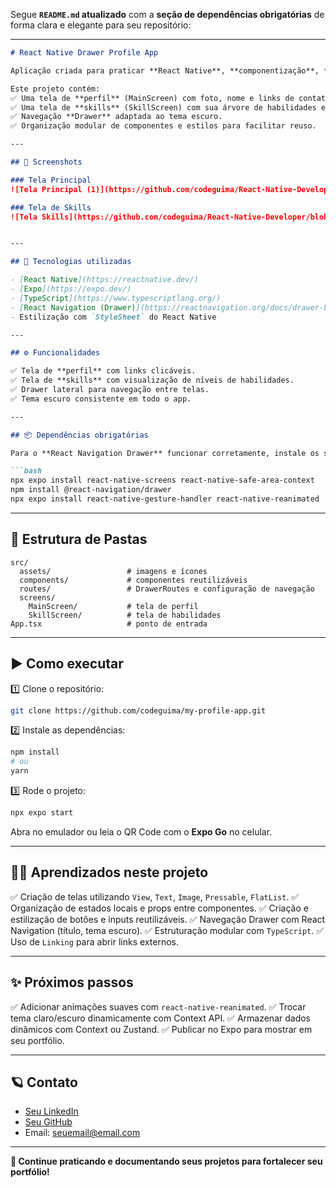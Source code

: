 Segue **`README.md` atualizado** com a **seção de dependências obrigatórias** de forma clara e elegante para seu repositório:

---

````markdown
# React Native Drawer Profile App

Aplicação criada para praticar **React Native**, **componentização**, **estilização**, **React Navigation (Drawer)** e organização de código.

Este projeto contém:
✅ Uma tela de **perfil** (MainScreen) com foto, nome e links de contato.  
✅ Uma tela de **skills** (SkillScreen) com sua árvore de habilidades e níveis.  
✅ Navegação **Drawer** adaptada ao tema escuro.  
✅ Organização modular de componentes e estilos para facilitar reuso.

---

## 📱 Screenshots

### Tela Principal
![Tela Principal (1)](https://github.com/codeguima/React-Native-Developer/blob/main/my-profile-app/assets/pictures/1.jpg)

### Tela de Skills
![Tela Skills](https://github.com/codeguima/React-Native-Developer/blob/main/my-profile-app/assets/pictures/2.jpg)


---

## 🚀 Tecnologias utilizadas

- [React Native](https://reactnative.dev/)
- [Expo](https://expo.dev/)
- [TypeScript](https://www.typescriptlang.org/)
- [React Navigation (Drawer)](https://reactnavigation.org/docs/drawer-based-navigation/)
- Estilização com `StyleSheet` do React Native

---

## ⚙️ Funcionalidades

✅ Tela de **perfil** com links clicáveis.  
✅ Tela de **skills** com visualização de níveis de habilidades.  
✅ Drawer lateral para navegação entre telas.  
✅ Tema escuro consistente em todo o app.

---

## 📦 Dependências obrigatórias

Para o **React Navigation Drawer** funcionar corretamente, instale os seguintes pacotes:

```bash
npx expo install react-native-screens react-native-safe-area-context
npm install @react-navigation/drawer
npx expo install react-native-gesture-handler react-native-reanimated
````

---

## 📂 Estrutura de Pastas

```
src/
  assets/                 # imagens e ícones
  components/             # componentes reutilizáveis
  routes/                 # DrawerRoutes e configuração de navegação
  screens/
    MainScreen/           # tela de perfil
    SkillScreen/          # tela de habilidades
App.tsx                   # ponto de entrada
```

---

## ▶️ Como executar

1️⃣ Clone o repositório:

```bash
git clone https://github.com/codeguima/my-profile-app.git
```

2️⃣ Instale as dependências:

```bash
npm install
# ou
yarn
```

3️⃣ Rode o projeto:

```bash
npx expo start
```

Abra no emulador ou leia o QR Code com o **Expo Go** no celular.

---

## 🧑‍💻 Aprendizados neste projeto

✅ Criação de telas utilizando `View`, `Text`, `Image`, `Pressable`, `FlatList`.
✅ Organização de estados locais e props entre componentes.
✅ Criação e estilização de botões e inputs reutilizáveis.
✅ Navegação Drawer com React Navigation (título, tema escuro).
✅ Estruturação modular com `TypeScript`.
✅ Uso de `Linking` para abrir links externos.

---

## ✨ Próximos passos

✅ Adicionar animações suaves com `react-native-reanimated`.
✅ Trocar tema claro/escuro dinamicamente com Context API.
✅ Armazenar dados dinâmicos com Context ou Zustand.
✅ Publicar no Expo para mostrar em seu portfólio.

---

## 🪐 Contato

* [Seu LinkedIn](https://www.linkedin.com/in/jhonny-guimaraes)
* [Seu GitHub](https://github.com/codeguima)
* Email: [seuemail@email.com](mailto:jhonnycodedev@gmail.com)

---

**🚀 Continue praticando e documentando seus projetos para fortalecer seu portfólio!**
